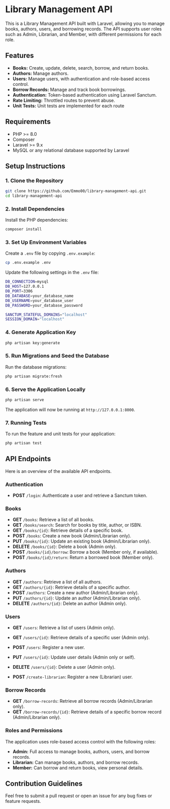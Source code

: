 # Library Management API

This is a Library Management API built with Laravel, allowing you to manage books, authors, users, and borrowing records. The API supports user roles such as Admin, Librarian, and Member, with different permissions for each role.

## Features

-   **Books:** Create, update, delete, search, borrow, and return books.
-   **Authors:** Manage authors.
-   **Users:** Manage users, with authentication and role-based access control.
-   **Borrow Records:** Manage and track book borrowings.
-   **Authentication:** Token-based authentication using Laravel Sanctum.
-   **Rate Limiting:** Throttled routes to prevent abuse.
-   **Unit Tests:** Unit tests are implemented for each route

## Requirements

-   PHP >= 8.0
-   Composer
-   Laravel >= 9.x
-   MySQL or any relational database supported by Laravel

## Setup Instructions

### 1. Clone the Repository

```bash
git clone https://github.com/Emmo00/library-management-api.git
cd library-management-api
```

### 2. Install Dependencies

Install the PHP dependencies:

```bash
composer install
```

### 3. Set Up Environment Variables

Create a `.env` file by copying `.env.example`:

```bash
cp .env.example .env
```

Update the following settings in the `.env` file:

```bash
DB_CONNECTION=mysql
DB_HOST=127.0.0.1
DB_PORT=3306
DB_DATABASE=your_database_name
DB_USERNAME=your_database_user
DB_PASSWORD=your_database_password

SANCTUM_STATEFUL_DOMAINS="localhost"
SESSION_DOMAIN="localhost"
```

### 4. Generate Application Key

```bash
php artisan key:generate
```

### 5. Run Migrations and Seed the Database

Run the database migrations:

```bash
php artisan migrate:fresh
```

### 6. Serve the Application Locally

```bash
php artisan serve
```

The application will now be running at `http://127.0.0.1:8000`.

### 7. Running Tests

To run the feature and unit tests for your application:

```bash
php artisan test
```

## API Endpoints

Here is an overview of the available API endpoints.

### Authentication

-   **POST** `/login`: Authenticate a user and retrieve a Sanctum token.

### Books

-   **GET** `/books`: Retrieve a list of all books.
-   **GET** `/books/search`: Search for books by title, author, or ISBN.
-   **GET** `/books/{id}`: Retrieve details of a specific book.
-   **POST** `/books`: Create a new book (Admin/Librarian only).
-   **PUT** `/books/{id}`: Update an existing book (Admin/Librarian only).
-   **DELETE** `/books/{id}`: Delete a book (Admin only).
-   **POST** `/books/{id}/borrow`: Borrow a book (Member only, if available).
-   **POST** `/books/{id}/return`: Return a borrowed book (Member only).

### Authors

-   **GET** `/authors`: Retrieve a list of all authors.
-   **GET** `/authors/{id}`: Retrieve details of a specific author.
-   **POST** `/authors`: Create a new author (Admin/Librarian only).
-   **PUT** `/authors/{id}`: Update an author (Admin/Librarian only).
-   **DELETE** `/authors/{id}`: Delete an author (Admin only).

### Users

-   **GET** `/users`: Retrieve a list of users (Admin only).
-   **GET** `/users/{id}`: Retrieve details of a specific user (Admin only).
-   **POST** `/users`: Register a new user.
-   **PUT** `/users/{id}`: Update user details (Admin only or self).
-   **DELETE** `/users/{id}`: Delete a user (Admin only).

-   **POST** `/create-librarian`: Register a new (Librarian) user.

### Borrow Records

-   **GET** `/borrow-records`: Retrieve all borrow records (Admin/Librarian only).
-   **GET** `/borrow-records/{id}`: Retrieve details of a specific borrow record (Admin/Librarian only).

### Roles and Permissions

The application uses role-based access control with the following roles:

-   **Admin:** Full access to manage books, authors, users, and borrow records.
-   **Librarian:** Can manage books, authors, and borrow records.
-   **Member:** Can borrow and return books, view personal details.

## Contribution Guidelines

Feel free to submit a pull request or open an issue for any bug fixes or feature requests.
